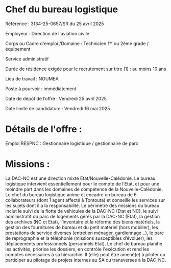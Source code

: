 # Chef du bureau logistique

Référence : 3134-25-0657/SR du 25 avril 2025

Employeur : Direction de l'aviation civile

Corps ou Cadre d'emploi /Domaine : Technicien 1ᵉʳ ou 2ème grade / équipement

Service administratif

Durée de résidence exigée pour le recrutement sur titre (1) : au moins 10 ans

Lieu de travail : NOUMEA

Poste à pourvoir : immédiatement

Date de dépôt de l’offre : Vendredi 25 avril 2025

Date limite de candidature : Vendredi 16 mai 2025

# Détails de l'offre :

Emploi RESPNC : Gestionnaire logistique / gestionnaire de parc

# Missions :

La DAC-NC est une direction mixte Etat/Nouvelle-Calédonie. Le bureau logistique intervient essentiellement pour le compte de l’Etat, et pour une moindre part dans les domaines de compétence de la Nouvelle-Calédonie. Le chef du bureau logistique anime et encadre un bureau de 6 collaborateurs (dont 1 agent affecté à Tontouta) et conseille les services sur les sujets dont il a la responsabilité. Le périmètre des missions du bureau inclut le suivi de la flotte de véhicules de la DAC-NC (Etat et NC), le suivi administratif du parc de logements gérés par la DAC-NC (Etat), la gestion des archives (NC et Etat), l’inventaire et la réforme des biens matériels, la gestion des fournitures de bureau et du petit matériel (hors mobilier), les prestations de service diverses (entretien ménager, gardiennage…), le parc de reprographie et la téléphonie (missions susceptibles d’évoluer), les déplacements professionnels (personnels Etat). Le chef de bureau planifie les activités, priorise les dossiers, en contrôle l'exécution et rend les comptes nécessaires à sa hiérarchie. Il (elle) peut être amené(e) à piloter ou participer au pilotage de projets internes au SA ou transverses à la DAC-NC.